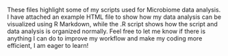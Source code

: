 These files highlight some of my scripts used for Microbiome data analysis. I have attached an example HTML file to show how my data analysis can be visualized using R Markdown, while the .R script shows how the script and data analysis is organized normally. Feel free to let me know if there is anything I can do to improve my workflow and make my coding more efficient, I am eager to learn!
